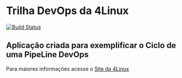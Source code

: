 # Trilha DevOps da 4Linux

<!-- Altere a Flag abaixo com sua URL do Travis -->
[![Build Status](https://travis-ci.com/alvesapalves/DevOpsLab-HelloWorld.svg?branch=master)](https://travis-ci.com/alvesapalves/DevOpsLab-HelloWorld)

## Aplicação criada para exemplificar o Ciclo de uma PipeLine DevOps


Para maiores informações acesse o [Site da 4Linux](https://www.4linux.com.br/cursos/devops)
